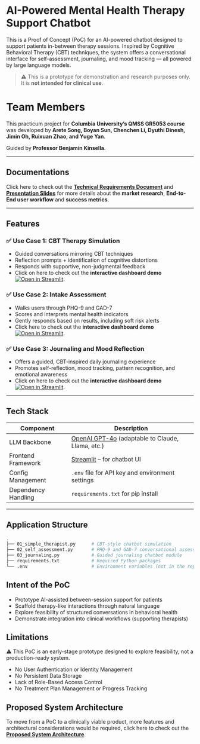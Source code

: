 # AI-Powered Mental Health Therapy Support Chatbot

This is a Proof of Concept (PoC) for an AI-powered chatbot designed to support patients in-between therapy sessions. Inspired by Cognitive Behavioral Therapy (CBT) techniques, the system offers a conversational interface for self-assessment, journaling, and mood tracking — all powered by large language models.

> ⚠️ This is a prototype for demonstration and research purposes only. It is **not intended for clinical use**.

# Team Members
This practicum project for **Columbia University’s QMSS GR5053 course** was developed by **Arete Song, Boyan Sun, Chenchen Li, Dyuthi Dinesh, Jimin Oh, Ruixuan Zhao, and Yuge Yan**.  

Guided by **Professor Benjamin Kinsella**.

---
## Documentations
Click here to check out the [**Technical Requirements Document**](Documents/Technical_Requirements_Document.pdf/) and [**Presentation Slides**](Documents/LLM_Therapy_Companion.pdf/) for more details about the **market research**, **End-to-End user workflow** and **success metrics**.

---
## Features

### ✅ Use Case 1: CBT Therapy Simulation  
- Guided conversations mirroring CBT techniques
- Reflection prompts + identification of cognitive distortions
- Responds with supportive, non-judgmental feedback
- Click on here to check out the **interactive dashboard demo** [![Open in Streamlit](https://static.streamlit.io/badges/streamlit_badge_black_white.svg)](https://01simpletherapistpy-ge5dpxndetvtwf5iazhr4n.streamlit.app/).

### ✅ Use Case 2: Intake Assessment  
- Walks users through PHQ-9 and GAD-7  
- Scores and interprets mental health indicators  
- Gently responds based on results, including soft risk alerts
- Click here to check out the **interactive dashboard demo** [![Open in Streamlit](https://static.streamlit.io/badges/streamlit_badge_black_white.svg)](https://02intakeselfassessmentpy-4ymcdbzvuzghxhhaskfpxk.streamlit.app/).

### ✅ Use Case 3: Journaling and Mood Reflection  
- Offers a guided, CBT-inspired daily journaling experience  
- Promotes self-reflection, mood tracking, pattern recognition, and emotional awareness
- Click on here to check out the **interactive dashboard demo** [![Open in Streamlit](https://static.streamlit.io/badges/streamlit_badge_black_white.svg)](https://03journaling.streamlit.app/).

---

## Tech Stack

| Component               | Description                                        |
|-------------------------|----------------------------------------------------|
| LLM Backbone          | [OpenAI GPT-4o](https://openai.com/research/gpt-4o-system-card) (adaptable to Claude, Llama, etc.) |
| Frontend Framework    | [Streamlit](https://streamlit.io) – for chatbot UI |
| Config Management     | `.env` file for API key and environment settings   |
| Dependency Handling   | `requirements.txt` for pip install                 |

---

## Application Structure

```bash
.
├── 01_simple_therapist.py      # CBT-style chatbot simulation
├── 02_self_assessment.py       # PHQ-9 and GAD-7 conversational assessment
├── 03_journaling.py            # Guided journaling chatbot module
├── requirements.txt            # Required Python packages
└── .env                        # Environment variables (not in the repo)
```

## Intent of the PoC
- Prototype AI-assisted between-session support for patients
- Scaffold therapy-like interactions through natural language
- Explore feasibility of structured conversations in behavioral health
- Demonstrate integration into clinical workflows (supporting therapists)

## Limitations
⚠️ This PoC is an early-stage prototype designed to explore feasibility, not a production-ready system.
- No User Authentication or Identity Management
- No Persistent Data Storage
- Lack of Role-Based Access Control
- No Treatment Plan Management or Progress Tracking

## Proposed System Architecture
To move from a PoC to a clinically viable product, more features and architectural considerations would be required, click here to check out the [**Proposed System Architecture**](Proposed_System_Architecture/). 


